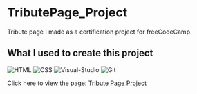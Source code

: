 # TributePage_Project
Tribute page I made as a certification project for freeCodeCamp

<h2>What I used to create this project</h2>

![HTML](https://img.shields.io/badge/HTML5-E34F26?style=for-the-badge&logo=html5&logoColor=white)
![CSS](https://img.shields.io/badge/CSS3-1572B6?style=for-the-badge&logo=css3&logoColor=white)
![Visual-Studio](https://img.shields.io/badge/Visual%20Studio-5C2D91?style=for-the-badge&logo=visual-studio&logoColor=white)
![Git](https://img.shields.io/badge/git-F05032?style=for-the-badge&logo=git&logoColor=white)

Click here to view the page: <a href="https://moonlightwaltz.github.io/TributePage_Project/" target="_blank" rel="noopener noreferrer">Tribute Page Project</a>
